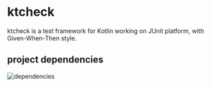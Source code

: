 # ktcheck
ktcheck is a test framework for Kotlin working on JUnit platform, with Given-When-Then style.

project dependencies
---

![dependencies](http://www.plantuml.com/plantuml/png/U05rZZ4Emo0CHNTEmGNOEdNeHL075Baf91W4pltxJOUaQZ8blETlVxzrQgwsChUGdpPqgy0OlnGtlMbQ1bkc7RXGuu3u7cb7JcBXh-joSCHpP1e2lyQdZQEukWPvbPQFEX4RNognK9TR6aoVncWjwzm3NUpTnbnNoXWBE0aB28MhSDfBtmfg_0KuTP96RX__jw1gjSU9rfLNsU4W4_65lDxx0VEMYMS0)
